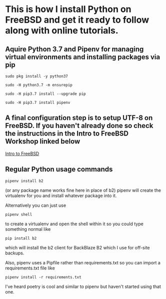 # This is how I install Python on FreeBSD and get it ready to follow along with online tutorials.

## Aquire Python 3.7 and Pipenv for managing virtual environments and installing packages via pip

```sudo pkg install -y python37```

```sudo -H python3.7 -m ensurepip```

```sudo -H pip3.7 install --upgrade pip```

```sudo -H pip3.7 install pipenv```

## A final configuration step is to setup UTF-8 on FreeBSD. If you haven't already done so check the instructions in the Intro to FreeBSD Workshop linked below
[Intro to FreeBSD](https://github.com/possnfiffer/bsd-pw/blob/gh-pages/docs/Intro_to_FreeBSD_Workshop.md#iocage)

## Regular Python usage commands
```pipenv install b2```

(or any package name works fine here in place of b2)
pipenv will create the virtualenv for you and install whatever package into it.

Alternatively you can just use

```pipenv shell```

to create a virtualenv and open the shell within it so you could type something normal like

```pip install b2```

which will install the b2 client for BackBlaze B2 which I use for off-site backups.

Also, pipenv uses a Pipfile rather than requirements.txt so you can import a requirements.txt file like

```pipenv install -r requirements.txt```

I've heard poetry is cool and similar to pipenv but haven't started using that one.
